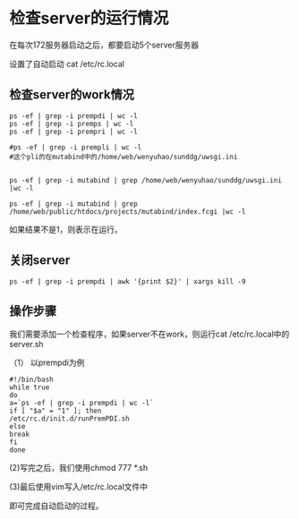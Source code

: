 # 检查server的运行情况
在每次172服务器启动之后，都要启动5个server服务器

设置了自动启动
cat  /etc/rc.local

## 检查server的work情况
```
ps -ef | grep -i prempdi | wc -l
ps -ef | grep -i premps | wc -l
ps -ef | grep -i prempri | wc -l

#ps -ef | grep -i prempli | wc -l
#这个pli的在mutabind中的/home/web/wenyuhao/sunddg/uwsgi.ini


ps -ef | grep -i mutabind | grep /home/web/wenyuhao/sunddg/uwsgi.ini |wc -l

ps -ef | grep -i mutabind | grep /home/web/public/htdocs/projects/mutabind/index.fcgi |wc -l
```

如果结果不是1，则表示在运行。

## 关闭server
```
ps -ef | grep -i prempdi | awk '{print $2}' | xargs kill -9
```


## 操作步骤
我们需要添加一个检查程序，如果server不在work，则运行cat  /etc/rc.local中的server.sh

（1）
以prempdi为例
```
#!/bin/bash
while true
do
a=`ps -ef | grep -i prempdi | wc -l`
if [ "$a" = "1" ]; then
/etc/rc.d/init.d/runPremPDI.sh
else 
break
fi
done

```

(2)写完之后，我们使用chmod 777 *.sh

(3)最后使用vim写入/etc/rc.local文件中

即可完成自动启动的过程。







